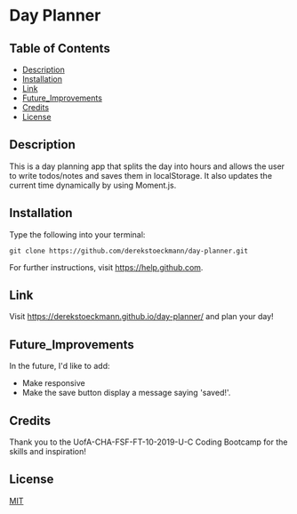 # Day Planner

## Table of Contents

- [Description](#description)
- [Installation](#installation)
- [Link](#link)
- [Future_Improvements](#future_improvements)
- [Credits](#credits)
- [License](#license)

## Description

This is a day planning app that splits the day into hours and allows the user to write todos/notes and saves them in localStorage. It also updates the current time dynamically by using Moment.js.

## Installation

Type the following into your terminal:

`git clone https://github.com/derekstoeckmann/day-planner.git`

For further instructions, visit https://help.github.com.

## Link

Visit https://derekstoeckmann.github.io/day-planner/ and plan your day!

## Future_Improvements

In the future, I'd like to add:

- Make responsive
- Make the save button display a message saying 'saved!'.

## Credits

Thank you to the UofA-CHA-FSF-FT-10-2019-U-C Coding Bootcamp for the skills and inspiration!

## License

[MIT](https://opensource.org/licenses/MIT)
